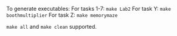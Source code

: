 To generate executables:
For tasks 1-7:  `make Lab2`
For task Y:     `make boothmultiplier`
For task Z:     `make memorymaze`

`make all` and `make clean` supported.